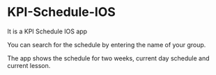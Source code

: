 # KPI-Schedule-IOS
It is a KPI Schedule IOS app 

You can search for the schedule by entering the name of your group.

The app shows the schedule for two weeks, current day schedule and current lesson.
